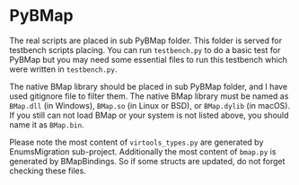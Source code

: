 # PyBMap

The real scripts are placed in sub PyBMap folder. This folder is served for testbench scripts placing. You can run `testbench.py` to do a basic test for PyBMap but you may need some essential files to run this testbench which were written in `testbench.py`.

The native BMap library should be placed in sub PyBMap folder, and I have used gitignore file to filter them. The native BMap library must be named as `BMap.dll` (in Windows), `BMap.so` (in Linux or BSD), or `BMap.dylib` (in macOS). If you still can not load BMap or your system is not listed above, you should name it as `BMap.bin`.

Please note the most content of `virtools_types.py` are generated by EnumsMigration sub-project. Additionally the most content of `bmap.py` is generated by BMapBindings. So if some structs are updated, do not forget checking these files.
